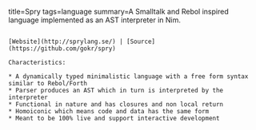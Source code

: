 title=Spry
tags=language
summary=A Smalltalk and Rebol inspired language implemented as an AST interpreter in Nim.
~~~~~~

[Website](http://sprylang.se/) | [Source](https://github.com/gokr/spry)

Characteristics:

* A dynamically typed minimalistic language with a free form syntax similar to Rebol/Forth
* Parser produces an AST which in turn is interpreted by the interpreter
* Functional in nature and has closures and non local return
* Homoiconic which means code and data has the same form
* Meant to be 100% live and support interactive development


